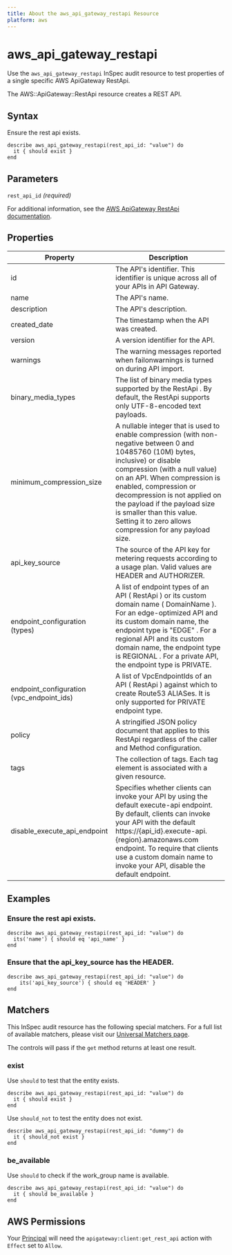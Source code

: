 ```yaml
---
title: About the aws_api_gateway_restapi Resource
platform: aws
---
```


# aws\_api\_gateway\_restapi

Use the `aws_api_gateway_restapi` InSpec audit resource to test properties of a single specific AWS ApiGateway RestApi.

The AWS::ApiGateway::RestApi resource creates a REST API.

## Syntax

Ensure the rest api exists.

    describe aws_api_gateway_restapi(rest_api_id: "value") do
      it { should exist }
    end

## Parameters

`rest_api_id` _(required)_

For additional information, see the [AWS ApiGateway RestApi documentation](https://docs.aws.amazon.com/AWSCloudFormation/latest/UserGuide/aws-resource-apigateway-restapi.html).

## Properties

| Property | Description|
| --- | --- |
| id | The API's identifier. This identifier is unique across all of your APIs in API Gateway. |
| name | The API's name. |
| description | The API's description. |
| created_date | The timestamp when the API was created. |
| version | A version identifier for the API. |
| warnings | The warning messages reported when failonwarnings is turned on during API import. |
| binary_media_types | The list of binary media types supported by the RestApi . By default, the RestApi supports only UTF-8-encoded text payloads. |
| minimum_compression_size | A nullable integer that is used to enable compression (with non-negative between 0 and 10485760 (10M) bytes, inclusive) or disable compression (with a null value) on an API. When compression is enabled, compression or decompression is not applied on the payload if the payload size is smaller than this value. Setting it to zero allows compression for any payload size. |
| api_key_source | The source of the API key for metering requests according to a usage plan. Valid values are HEADER and AUTHORIZER. |
| endpoint_configuration (types) | A list of endpoint types of an API ( RestApi ) or its custom domain name ( DomainName ). For an edge-optimized API and its custom domain name, the endpoint type is "EDGE" . For a regional API and its custom domain name, the endpoint type is REGIONAL . For a private API, the endpoint type is PRIVATE. |
| endpoint_configuration (vpc_endpoint_ids) | A list of VpcEndpointIds of an API ( RestApi ) against which to create Route53 ALIASes. It is only supported for PRIVATE endpoint type. |
| policy | A stringified JSON policy document that applies to this RestApi regardless of the caller and Method configuration. |
| tags | The collection of tags. Each tag element is associated with a given resource. |
| disable_execute_api_endpoint | Specifies whether clients can invoke your API by using the default execute-api endpoint. By default, clients can invoke your API with the default https://{api_id}.execute-api.{region}.amazonaws.com endpoint. To require that clients use a custom domain name to invoke your API, disable the default endpoint. |

## Examples

### Ensure the rest api exists.

    describe aws_api_gateway_restapi(rest_api_id: "value") do
      its('name') { should eq 'api_name' }
    end

### Ensure that the api_key_source has the HEADER.

    describe aws_api_gateway_restapi(rest_api_id: "value") do
        its('api_key_source') { should eq 'HEADER' }
    end

## Matchers

This InSpec audit resource has the following special matchers. For a full list of available matchers, please visit our [Universal Matchers page](https://www.inspec.io/docs/reference/matchers/).

The controls will pass if the `get` method returns at least one result.

### exist

Use `should` to test that the entity exists.

    describe aws_api_gateway_restapi(rest_api_id: "value") do
      it { should exist }
    end

Use `should_not` to test the entity does not exist.

    describe aws_api_gateway_restapi(rest_api_id: "dummy") do
      it { should_not exist }
    end

### be_available

Use `should` to check if the work_group name is available.

    describe aws_api_gateway_restapi(rest_api_id: "value") do
      it { should be_available }
    end

## AWS Permissions

Your [Principal](https://docs.aws.amazon.com/IAM/latest/UserGuide/intro-structure.html#intro-structure-principal) will need the `apigateway:client:get_rest_api` action with `Effect` set to `Allow`.
